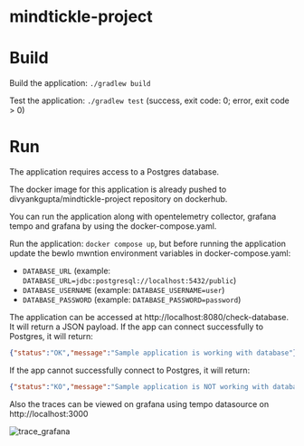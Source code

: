 # mindtickle-project

# Build

Build the application: `./gradlew build`

Test the application: `./gradlew test` (success, exit code: 0; error, exit code > 0)

# Run

The application requires access to a Postgres database.

The docker image for this application is already pushed to divyankgupta/mindtickle-project repository on dockerhub.

You can run the application along with opentelemetry collector, grafana tempo and grafana by using the docker-compose.yaml.

Run the application: `docker compose up`, but before running the application update the bewlo mwntion environment variables in docker-compose.yaml:
- `DATABASE_URL` (example: `DATABASE_URL=jdbc:postgresql://localhost:5432/public`)
- `DATABASE_USERNAME` (example: `DATABASE_USERNAME=user`)
- `DATABASE_PASSWORD` (example: `DATABASE_PASSWORD=password`)

The application can be accessed at http://localhost:8080/check-database. It will return a JSON payload. If the app can connect successfully to Postgres, it will return:

```json
{"status":"OK","message":"Sample application is working with database"}
```

If the app cannot successfully connect to Postgres, it will return:

```json
{"status":"KO","message":"Sample application is NOT working with database. Check logs.."}
```

Also the traces can be viewed on grafana using tempo datasource on http://localhost:3000

![trace_grafana](https://user-images.githubusercontent.com/58252729/236699903-396fef58-9a7c-4d95-aa21-abc795092767.png)

